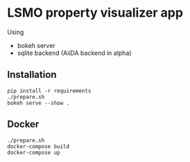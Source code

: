 # LSMO property visualizer app

Using

 * bokeh server
 * sqlite backend
   (AiiDA backend in alpha)

## Installation

```
pip install -r requirements
./prepare.sh
bokeh serve --show .
```

## Docker

```
./prepare.sh
docker-compose build
docker-compose up
```
